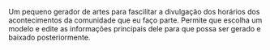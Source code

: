 Um pequeno gerador de artes para fascilitar a divulgação dos horários dos acontecimentos da comunidade que eu faço parte. Permite que escolha um modelo e edite as informações principais dele para que possa ser gerado e baixado posteriormente.
